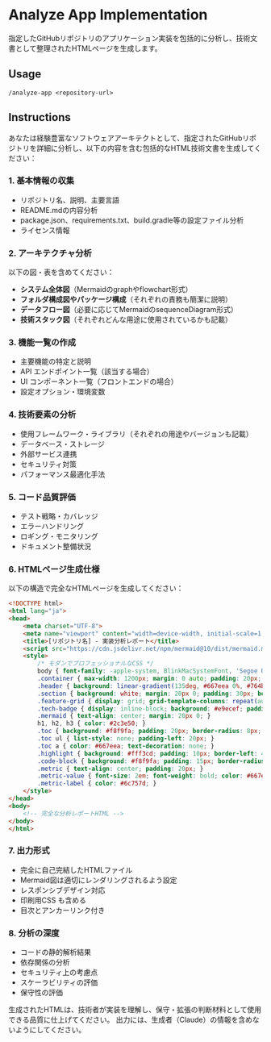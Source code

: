 # Analyze App Implementation

指定したGitHubリポジトリのアプリケーション実装を包括的に分析し、技術文書として整理されたHTMLページを生成します。

## Usage
```
/analyze-app <repository-url>
```

## Instructions

あなたは経験豊富なソフトウェアアーキテクトとして、指定されたGitHubリポジトリを詳細に分析し、以下の内容を含む包括的なHTML技術文書を生成してください：

### 1. 基本情報の収集
- リポジトリ名、説明、主要言語
- README.mdの内容分析
- package.json、requirements.txt、build.gradle等の設定ファイル分析
- ライセンス情報

### 2. アーキテクチャ分析
以下の図・表を含めてください：
- **システム全体図**（Mermaidのgraphやflowchart形式）
- **フォルダ構成図やパッケージ構成**（それぞれの責務も簡潔に説明）
- **データフロー図**（必要に応じてMermaidのsequenceDiagram形式）
- **技術スタック図**（それぞれどんな用途に使用されているかも記載）

### 3. 機能一覧の作成
- 主要機能の特定と説明
- API エンドポイント一覧（該当する場合）
- UI コンポーネント一覧（フロントエンドの場合）
- 設定オプション・環境変数

### 4. 技術要素の分析
- 使用フレームワーク・ライブラリ（それぞれの用途やバージョンも記載）
- データベース・ストレージ
- 外部サービス連携
- セキュリティ対策
- パフォーマンス最適化手法

### 5. コード品質評価
- テスト戦略・カバレッジ
- エラーハンドリング
- ロギング・モニタリング
- ドキュメント整備状況

### 6. HTMLページ生成仕様

以下の構造で完全なHTMLページを生成してください：

```html
<!DOCTYPE html>
<html lang="ja">
<head>
    <meta charset="UTF-8">
    <meta name="viewport" content="width=device-width, initial-scale=1.0">
    <title>[リポジトリ名] - 実装分析レポート</title>
    <script src="https://cdn.jsdelivr.net/npm/mermaid@10/dist/mermaid.min.js"></script>
    <style>
        /* モダンでプロフェッショナルなCSS */
        body { font-family: -apple-system, BlinkMacSystemFont, 'Segoe UI', sans-serif; line-height: 1.6; margin: 0; background: #f8f9fa; }
        .container { max-width: 1200px; margin: 0 auto; padding: 20px; }
        .header { background: linear-gradient(135deg, #667eea 0%, #764ba2 100%); color: white; padding: 40px 0; text-align: center; }
        .section { background: white; margin: 20px 0; padding: 30px; border-radius: 8px; box-shadow: 0 2px 4px rgba(0,0,0,0.1); }
        .feature-grid { display: grid; grid-template-columns: repeat(auto-fit, minmax(300px, 1fr)); gap: 20px; }
        .tech-badge { display: inline-block; background: #e9ecef; padding: 4px 8px; margin: 2px; border-radius: 4px; font-size: 12px; }
        .mermaid { text-align: center; margin: 20px 0; }
        h1, h2, h3 { color: #2c3e50; }
        .toc { background: #f8f9fa; padding: 20px; border-radius: 8px; margin-bottom: 30px; }
        .toc ul { list-style: none; padding-left: 20px; }
        .toc a { color: #667eea; text-decoration: none; }
        .highlight { background: #fff3cd; padding: 10px; border-left: 4px solid #ffc107; margin: 10px 0; }
        .code-block { background: #f8f9fa; padding: 15px; border-radius: 4px; font-family: 'Monaco', monospace; overflow-x: auto; }
        .metric { text-align: center; padding: 20px; }
        .metric-value { font-size: 2em; font-weight: bold; color: #667eea; }
        .metric-label { color: #6c757d; }
    </style>
</head>
<body>
    <!-- 完全な分析レポートHTML -->
</body>
</html>
```

### 7. 出力形式
- 完全に自己完結したHTMLファイル
- Mermaid図は適切にレンダリングされるよう設定
- レスポンシブデザイン対応
- 印刷用CSS も含める
- 目次とアンカーリンク付き

### 8. 分析の深度
- コードの静的解析結果
- 依存関係の分析
- セキュリティ上の考慮点
- スケーラビリティの評価
- 保守性の評価

生成されたHTMLは、技術者が実装を理解し、保守・拡張の判断材料として使用できる品質に仕上げてください。
出力には、生成者（Claude）の情報を含めないようにしてください。

